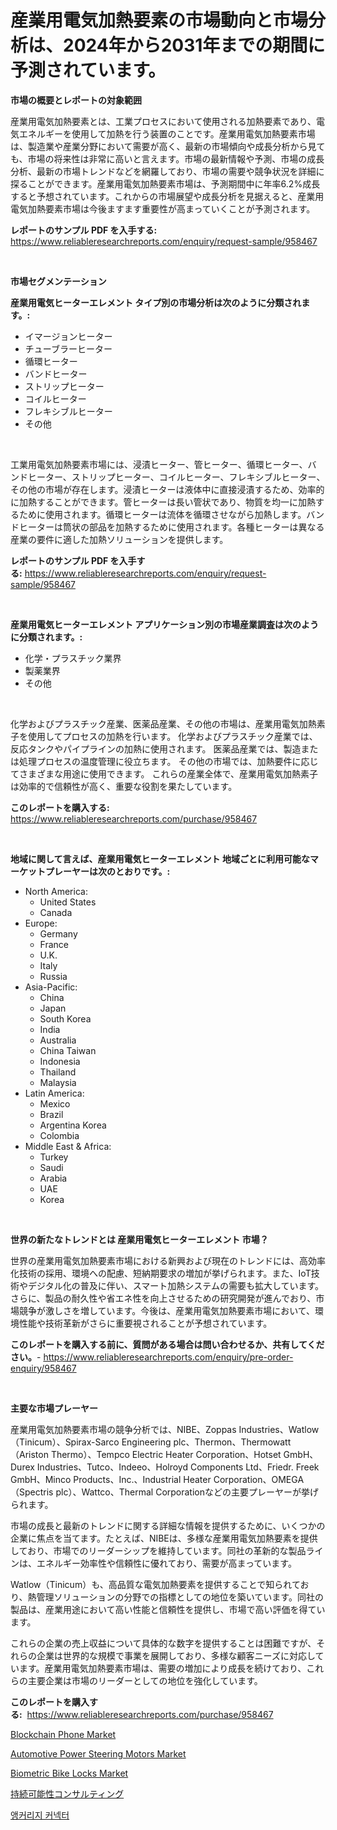 <p><h1>産業用電気加熱要素の市場動向と市場分析は、2024年から2031年までの期間に予測されています。</h1></p><p><strong>市場の概要とレポートの対象範囲</strong></p>
<p><p>産業用電気加熱要素とは、工業プロセスにおいて使用される加熱要素であり、電気エネルギーを使用して加熱を行う装置のことです。産業用電気加熱要素市場は、製造業や産業分野において需要が高く、最新の市場傾向や成長分析から見ても、市場の将来性は非常に高いと言えます。市場の最新情報や予測、市場の成長分析、最新の市場トレンドなどを網羅しており、市場の需要や競争状況を詳細に探ることができます。産業用電気加熱要素市場は、予測期間中に年率6.2%成長すると予想されています。これからの市場展望や成長分析を見据えると、産業用電気加熱要素市場は今後ますます重要性が高まっていくことが予測されます。</p></p>
<p><strong>レポートのサンプル PDF を入手する:</strong> <a href="https://www.reliableresearchreports.com/enquiry/request-sample/958467">https://www.reliableresearchreports.com/enquiry/request-sample/958467</a></p>
<p>&nbsp;</p>
<p><strong>市場セグメンテーション</strong></p>
<p><strong>産業用電気ヒーターエレメント タイプ別の市場分析は次のように分類されます。:</strong></p>
<p><ul><li>イマージョンヒーター</li><li>チューブラーヒーター</li><li>循環ヒーター</li><li>バンドヒーター</li><li>ストリップヒーター</li><li>コイルヒーター</li><li>フレキシブルヒーター</li><li>その他</li></ul></p>
<p>&nbsp;</p>
<p><p>工業用電気加熱要素市場には、浸漬ヒーター、管ヒーター、循環ヒーター、バンドヒーター、ストリップヒーター、コイルヒーター、フレキシブルヒーター、その他の市場が存在します。浸漬ヒーターは液体中に直接浸漬するため、効率的に加熱することができます。管ヒーターは長い管状であり、物質を均一に加熱するために使用されます。循環ヒーターは流体を循環させながら加熱します。バンドヒーターは筒状の部品を加熱するために使用されます。各種ヒーターは異なる産業の要件に適した加熱ソリューションを提供します。</p></p>
<p><strong>レポートのサンプル PDF を入手する:</strong>&nbsp;<a href="https://www.reliableresearchreports.com/enquiry/request-sample/958467">https://www.reliableresearchreports.com/enquiry/request-sample/958467</a></p>
<p>&nbsp;</p>
<p><strong> 産業用電気ヒーターエレメント アプリケーション別の市場産業調査は次のように分類されます。:</strong></p>
<p><ul><li>化学・プラスチック業界</li><li>製薬業界</li><li>その他</li></ul></p>
<p>&nbsp;</p>
<p><p>化学およびプラスチック産業、医薬品産業、その他の市場は、産業用電気加熱素子を使用してプロセスの加熱を行います。 化学およびプラスチック産業では、反応タンクやパイプラインの加熱に使用されます。 医薬品産業では、製造または処理プロセスの温度管理に役立ちます。 その他の市場では、加熱要件に応じてさまざまな用途に使用できます。 これらの産業全体で、産業用電気加熱素子は効率的で信頼性が高く、重要な役割を果たしています。</p></p>
<p><strong>このレポートを購入する:</strong>&nbsp; <a href="https://www.reliableresearchreports.com/purchase/958467">https://www.reliableresearchreports.com/purchase/958467</a></p>
<p>&nbsp;</p>
<p><strong>地域に関して言えば、産業用電気ヒーターエレメント 地域ごとに利用可能なマーケットプレーヤーは次のとおりです。:</strong></p>
<p><ul>
    <li>
        North America:
        <ul>
            <li>United States</li>
            <li>Canada</li>
        </ul>
    </li>
    <li>
        Europe:
        <ul>
            <li>Germany</li>
            <li>France</li>
            <li>U.K.</li>
            <li>Italy</li>
            <li>Russia</li>
        </ul>
    </li>
    <li>
        Asia-Pacific:
        <ul>
            <li>China</li>
            <li>Japan</li>
            <li>South Korea</li>
            <li>India</li>
            <li>Australia</li>
            <li>China Taiwan</li>
            <li>Indonesia</li>
            <li>Thailand</li>
            <li>Malaysia</li>
        </ul>
    </li>
    <li>
        Latin America:
        <ul>
            <li>Mexico</li>
            <li>Brazil</li>
            <li>Argentina Korea</li>
            <li>Colombia</li>
        </ul>
    </li>
    <li>
        Middle East & Africa:
        <ul>
            <li>Turkey</li>
            <li>Saudi</li>
            <li>Arabia</li>
            <li>UAE</li>
            <li>Korea</li>
        </ul>
    </li>
    </ul></p>
<p>&nbsp;</p>
<p><strong>世界の新たなトレンドとは 産業用電気ヒーターエレメント 市場？</strong></p>
<p><p>世界の産業用電気加熱要素市場における新興および現在のトレンドには、高効率化技術の採用、環境への配慮、短納期要求の増加が挙げられます。また、IoT技術やデジタル化の普及に伴い、スマート加熱システムの需要も拡大しています。さらに、製品の耐久性や省エネ性を向上させるための研究開発が進んでおり、市場競争が激しさを増しています。今後は、産業用電気加熱要素市場において、環境性能や技術革新がさらに重要視されることが予想されています。</p></p>
<p><strong>このレポートを購入する前に、質問がある場合は問い合わせるか、共有してください。</strong>- <a href="https://www.reliableresearchreports.com/enquiry/pre-order-enquiry/958467">https://www.reliableresearchreports.com/enquiry/pre-order-enquiry/958467</a></p>
<p>&nbsp;</p>
<p><strong>主要な市場プレーヤー</strong></p>
<p><p>産業用電気加熱要素市場の競争分析では、NIBE、Zoppas Industries、Watlow（Tinicum）、Spirax-Sarco Engineering plc、Thermon、Thermowatt（Ariston Thermo）、Tempco Electric Heater Corporation、Hotset GmbH、Durex Industries、Tutco、Indeeo、Holroyd Components Ltd、Friedr. Freek GmbH、Minco Products、Inc.、Industrial Heater Corporation、OMEGA（Spectris plc）、Wattco、Thermal Corporationなどの主要プレーヤーが挙げられます。</p><p>市場の成長と最新のトレンドに関する詳細な情報を提供するために、いくつかの企業に焦点を当てます。たとえば、NIBEは、多様な産業用電気加熱要素を提供しており、市場でのリーダーシップを維持しています。同社の革新的な製品ラインは、エネルギー効率性や信頼性に優れており、需要が高まっています。</p><p>Watlow（Tinicum）も、高品質な電気加熱要素を提供することで知られており、熱管理ソリューションの分野での指標としての地位を築いています。同社の製品は、産業用途において高い性能と信頼性を提供し、市場で高い評価を得ています。</p><p>これらの企業の売上収益について具体的な数字を提供することは困難ですが、それらの企業は世界的な規模で事業を展開しており、多様な顧客ニーズに対応しています。産業用電気加熱要素市場は、需要の増加により成長を続けており、これらの主要企業は市場のリーダーとしての地位を強化しています。</p></p>
<p><strong>このレポートを購入する:</strong>&nbsp;&nbsp;<a href="https://www.reliableresearchreports.com/purchase/958467">https://www.reliableresearchreports.com/purchase/958467</a></p>
<p><p><a href="https://issuu.com/reportprime-2/docs/blockchain-phone-market-size-2030.pptx">Blockchain Phone Market</a></p><p><a href="https://sudsy-motorcycle-bbc.notion.site/Automotive-Power-Steering-Motors-Market-Provides-a-Comprehensive-Analysis-Including-a-Macro-Overview-d9559f26eb384002a5fb4a1735a4e29a">Automotive Power Steering Motors Market</a></p><p><a href="https://issuu.com/reportprime-2/docs/biometric-bike-locks-market-size-2030.pptx">Biometric Bike Locks Market</a></p><p><a href="https://github.com/DonaldShaw1965/Market-Research-Report-List-1/blob/main/83093886943.md">持続可能性コンサルティング</a></p><p><a href="https://medium.com/@boydsmitham726/%EC%95%B5%EC%BB%A4%EB%A6%AC%EC%A7%80-%EC%BB%A4%EB%84%A5%ED%84%B0-%EC%8B%9C%EC%9E%A5-%EC%A1%B0%EC%82%AC-%EB%B3%B4%EA%B3%A0%EC%84%9C-2024%EB%85%84%EB%B6%80%ED%84%B0-2031%EB%85%84%EA%B9%8C%EC%A7%80%EC%9D%98-%EC%97%AD%EC%82%AC%EC%99%80-%EC%98%88%EC%B8%A1-c084aec1f6a3">앵커리지 커넥터</a></p></p>